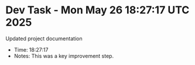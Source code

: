 # Dev Task - Mon May 26 18:27:17 UTC 2025
Updated project documentation
- Time: 18:27:17
- Notes: This was a key improvement step.
